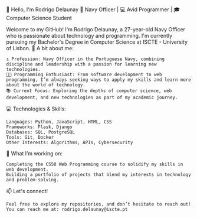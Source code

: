 👋 Hello, I'm Rodrigo Delaunay
🌊 Navy Officer | 💻 Avid Programmer | 🎓 Computer Science Student

Welcome to my GitHub! I'm Rodrigo Delaunay, a 27-year-old Navy Officer who is passionate about technology and programming. I'm currently pursuing my Bachelor's Degree in Computer Science at ISCTE - University of Lisbon.
🌟 A bit about me:

    ⚓ Profession: Navy Officer in the Portuguese Navy, combining discipline and leadership with a passion for learning new technologies.
    👨‍💻 Programming Enthusiast: From software development to web programming, I’m always seeking ways to apply my skills and learn more about the world of technology.
    📚 Current Focus: Exploring the depths of computer science, web development, and new technologies as part of my academic journey.

💻 Technologies & Skills:

    Languages: Python, JavaScript, HTML, CSS
    Frameworks: Flask, Django
    Databases: SQL, PostgreSQL
    Tools: Git, Docker
    Other Interests: Algorithms, APIs, Cybersecurity

🌱 What I’m working on:

    Completing the CS50 Web Programming course to solidify my skills in web development.
    Building a portfolio of projects that blend my interests in technology and problem-solving.

📫 Let's connect!

    Feel free to explore my repositories, and don’t hesitate to reach out!
    You can reach me at: rodrigo.delaunay@iscte.pt
